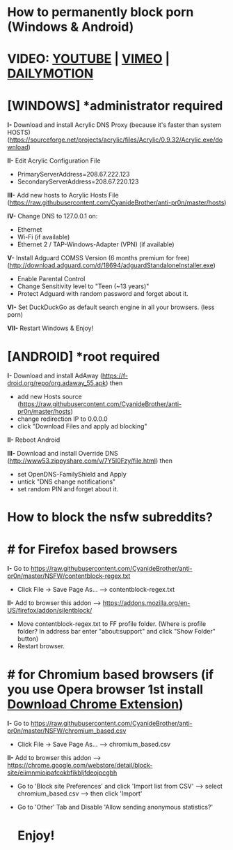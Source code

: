 # **How to permanently block porn (Windows & Android)**  
# VIDEO: [YOUTUBE](https://www.youtube.com/watch?v=PcfmGIh7lYU) | [VIMEO](https://vimeo.com/171017589) | [DAILYMOTION](http://www.dailymotion.com/video/x4gwtuj)
# **[WINDOWS]** *administrator required  
  
**I-** Download and install Acrylic DNS Proxy (because it's faster than system HOSTS) (https://sourceforge.net/projects/acrylic/files/Acrylic/0.9.32/Acrylic.exe/download)  
  
**II-** Edit Acrylic Configuration File  
  
- PrimaryServerAddress=208.67.222.123  
- SecondaryServerAddress=208.67.220.123  
  
**III-** Add new hosts to Acrylic Hosts File (https://raw.githubusercontent.com/CyanideBrother/anti-pr0n/master/hosts)  
  
**IV-** Change DNS to 127.0.0.1 on:  
- Ethernet  
- Wi-Fi (if available)  
- Ethernet 2 / TAP-Windows-Adapter (VPN) (if available)  
  
**V-** Install Adguard COMSS Version (6 months premium for free) (http://download.adguard.com/d/18694/adguardStandaloneInstaller.exe)  
- Enable Parental Control  
- Change Sensitivity level to "Teen (~13 years)"  
- Protect Adguard with random password and forget about it.  
  
**VI-** Set DuckDuckGo as default search engine in all your browsers. (less porn)  
  
**VII-** Restart Windows & Enjoy!  
  
# **[ANDROID]** *root required  

**I-** Download and install AdAway (https://f-droid.org/repo/org.adaway_55.apk) then  
- add new Hosts source (https://raw.githubusercontent.com/CyanideBrother/anti-pr0n/master/hosts)  
- change redirection IP to 0.0.0.0  
- click "Download Files and apply ad blocking"  
  
**II-** Reboot Android  
  
**III-** Download and install Override DNS (http://www53.zippyshare.com/v/7Y5I0Fzy/file.html) then  
- set OpenDNS-FamilyShield and Apply  
- untick "DNS change notifications"  
- set random PIN and forget about it.  
  

# **How to block the nsfw subreddits?**  
# **# for Firefox based browsers**  
**I-** Go to https://raw.githubusercontent.com/CyanideBrother/anti-pr0n/master/NSFW/contentblock-regex.txt  
- Click File -> Save Page As... --> contentblock-regex.txt

**II-** Add to browser this addon --> https://addons.mozilla.org/en-US/firefox/addon/silentblock/  
- Move contentblock-regex.txt to FF profile folder. (Where is profile folder? In address bar enter "about:support" and click "Show Folder" button)  
- Restart browser.
 
  
# **# for Chromium based browsers** (if you use Opera browser 1st install [Download Chrome Extension](https://addons.opera.com/extensions/details/app_id/kipjbhgniklcnglfaldilecjomjaddfi))  
**I-** Go to https://raw.githubusercontent.com/CyanideBrother/anti-pr0n/master/NSFW/chromium_based.csv  
- Click File -> Save Page As... --> chromium_based.csv  
  
**II-** Add to browser this addon --> https://chrome.google.com/webstore/detail/block-site/eiimnmioipafcokbfikbljfdeojpcgbh  
- Go to 'Block site Preferences' and click 'Import list from CSV' --> select chromium_based.csv  --> then click 'Import'  
- Go to 'Other' Tab and Disable 'Allow sending anonymous statistics?'

  # **Enjoy!**
